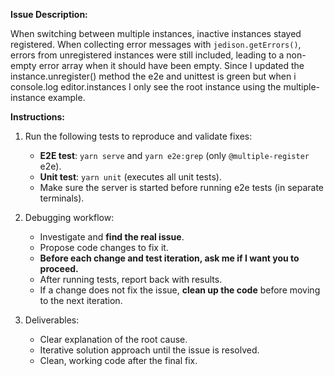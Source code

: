 **Issue Description:**

When switching between multiple instances, inactive instances stayed registered.
When collecting error messages with `jedison.getErrors()`, errors from unregistered instances were still included,
leading to a non-empty error array when it should have been empty.
Since I updated the instance.unregister() method the e2e and unittest is green but when i console.log
editor.instances I only see the root instance using the multiple-instance example.

**Instructions:**
1. Run the following tests to reproduce and validate fixes:
    - **E2E test**: `yarn serve` and `yarn e2e:grep` (only `@multiple-register` e2e).
    - **Unit test**: `yarn unit` (executes all unit tests).
    - Make sure the server is started before running e2e tests (in separate terminals).

2. Debugging workflow:
    - Investigate and **find the real issue**.
    - Propose code changes to fix it.
    - **Before each change and test iteration, ask me if I want you to proceed.**
    - After running tests, report back with results.
    - If a change does not fix the issue, **clean up the code** before moving to the next iteration.

3. Deliverables:
    - Clear explanation of the root cause.
    - Iterative solution approach until the issue is resolved.
    - Clean, working code after the final fix.  
